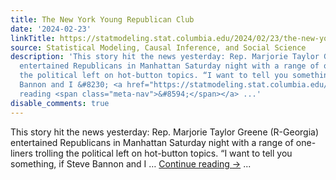 ```yaml
---
title: The New York Young Republican Club
date: '2024-02-23'
linkTitle: https://statmodeling.stat.columbia.edu/2024/02/23/the-new-york-young-republican-club/
source: Statistical Modeling, Causal Inference, and Social Science
description: 'This story hit the news yesterday: Rep. Marjorie Taylor Greene (R-Georgia)
  entertained Republicans in Manhattan Saturday night with a range of one-liners trolling
  the political left on hot-button topics. “I want to tell you something, if Steve
  Bannon and I &#8230; <a href="https://statmodeling.stat.columbia.edu/2024/02/23/the-new-york-young-republican-club/">Continue
  reading <span class="meta-nav">&#8594;</span></a> ...'
disable_comments: true
---
```

This story hit the news yesterday: Rep. Marjorie Taylor Greene (R-Georgia) entertained Republicans in Manhattan Saturday night with a range of one-liners trolling the political left on hot-button topics. “I want to tell you something, if Steve Bannon and I &#8230; <a href="https://statmodeling.stat.columbia.edu/2024/02/23/the-new-york-young-republican-club/">Continue reading <span class="meta-nav">&#8594;</span></a> ...